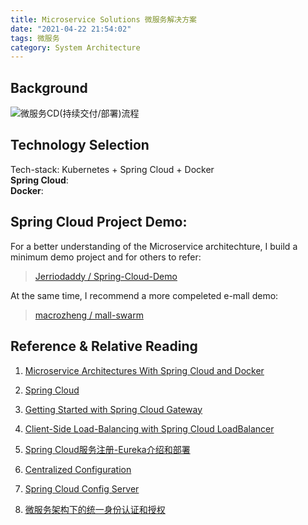 ```yaml
---
title: Microservice Solutions 微服务解决方案
date: "2021-04-22 21:54:02"
tags: 微服务 
category: System Architecture 
---
```


<!-- <img src=2021/04/22/microservice_solutions/CDprocess.png style="width:70%;"/> -->

<!-- more --> 

## Background

![微服务CD(持续交付/部署)流程](CDprocess.png)

## Technology Selection

Tech-stack: Kubernetes + Spring Cloud + Docker\
**Spring Cloud**:\
**Docker**:



## Spring Cloud Project Demo:
For a better understanding of the Microservice architechture, I build a minimum demo project and for others to refer:

>[Jerriodaddy / Spring-Cloud-Demo](https://github.com/Jerriodaddy/Spring-Cloud-Demo/tree/main)

At the same time, I recommend a more compeleted e-mall demo:

>[macrozheng / mall-swarm](https://github.com/macrozheng/mall-swarm)

## Reference & Relative Reading
1. [Microservice Architectures With Spring Cloud and Docker](https://dzone.com/articles/microservice-architecture-with-spring-cloud-and-do)

2. [Spring Cloud](https://spring.io/cloud)

3. [Getting Started with Spring Cloud Gateway](https://spring.io/blog/2019/06/18/getting-started-with-spring-cloud-gateway)

4. [Client-Side Load-Balancing with Spring Cloud LoadBalancer](https://spring.io/guides/gs/spring-cloud-loadbalancer/)

5. [Spring Cloud服务注册-Eureka介绍和部署](http://www.heartthinkdo.com/?p=1933)

6. [Centralized Configuration](https://spring.io/guides/gs/centralized-configuration/)

7. [Spring Cloud Config Server](https://cloud.spring.io/spring-cloud-config/multi/multi__spring_cloud_config_server.html)

8. [微服务架构下的统一身份认证和授权](https://www.jianshu.com/p/2571f6a4e192)